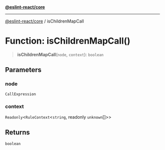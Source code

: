 [**@eslint-react/core**](../README.md)

***

[@eslint-react/core](../README.md) / isChildrenMapCall

# Function: isChildrenMapCall()

> **isChildrenMapCall**(`node`, `context`): `boolean`

## Parameters

### node

`CallExpression`

### context

`Readonly`\<`RuleContext`\<`string`, readonly `unknown`[]\>\>

## Returns

`boolean`
